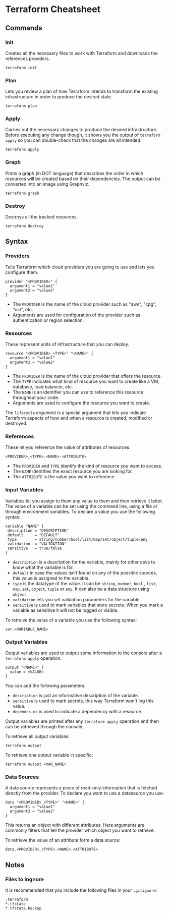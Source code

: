 Terraform Cheatsheet
====================

Commands
--------

### Init

Creates all the necessary files to work with Terraform and downloads the
references providers.

```shell
terraform init
```

### Plan

Lets you review a plan of how Terraform intends to transform the existing
infrastructure in order to produce the desired state.

```shell
terraform plan
```

### Apply

Carries out the necessary changes to produce the desired infrastructure. Before
executing any change though, it shows you the output of `terraform apply` so you
can double-check that the changes are all intended.

```shell
terraform apply
```

### Graph

Prints a graph (in DOT language) that describes the order in which resources
will be created based on their dependencies. The output can be converted into an
image using Graphviz.

```shell
terraform graph
```

### Destroy

Destroys all the tracked resources.

```shell
terraform destroy
```

Syntax
------

### Providers

Tells Terraform which cloud providers you are going to use and lets you
configure them.

```hcl
provider "<PROVIDER>" {
  argument1 = "value1"
  argument2 = "value2"
}
```

* The `PROVIDER` is the name of the cloud provider such as "aws", "cpg", "oci",
  etc.
* Arguments are used for configuration of the provider such as authentication or
  region selection.

### Resources

These represent units of infrastructure that you can deploy.

```hcl
resource "<PROVIDER>_<TYPE>" "<NAME>" {
  argument1 = "value1"
  argument2 = "value2"
}
```

* The `PROVIDER` is the name of the cloud provider that offers the resource.
* The `TYPE` indicates what kind of resource you want to create like a VM,
  database, load balancer, etc.
* The `NAME` is an identifier you can use to reference this resource throughout
  your code.
* Arguments are used to configure the resource you want to create.

The `lifecycle` argument is a special argument that lets you indicate Terraform
aspects of how and when a resource is created, modified or destroyed.

### References

These let you reference the value of attributes of resources.

```hcl
<PROVIDER>_<TYPE>.<NAME>.<ATTRIBUTE>
```

* The `PROVIDER` and `TYPE` identify the kind of resource you want to access.
* The `NAME` identifies the exact resource you are looking for.
* The `ATTRIBUTE` is the value you want to reference.

### Input Variables

Variables let you assign to them any value to them and then retrieve it latter.
The value of a variable can be set using the command line, using a file or
through environment variables.
To declare a value you use the following syntax:

 ```hcl
 variable "NAME" {
  description = "DESCRIPTION"
  default     = "DEFAULT"
  type        = string/number/bool/list/map/set/object/tuple/any
  validation  = "VALIDATION"
  sensitive   = true/false
}
 ```

* `description` is a description for the variable, mainly for other devs to know
  what the variable is for.
* `default` in case the values isn't found on any of the possible sources, this
  value is assigned to the variable.
* `type` is the datatype of the value. It can be `string`, `number`, `bool`
  , `list`, `map`, `set`, `object`, `tuple` or `any`. It can also be a data
  structure using `object`.
* `validation` lets you set validation parameters for the variable.
* `sensitive` is used to mark variables that store secrets. When you mark a
  variable as sensitive it will not be logged or visible.

To retreive the value of a variable you use the following syntax:

```hcl
var.<VARIABLE_NAME>
```

### Output Variables

Output variables are used to output some information to the console after
a `terraform apply` operation.

```hcl
output "<NAME>" {
  value = <VALUE>
}
```

You can add the following parameters:

* `description` is just an informative description of the variable.
* `sensitive` is used to mark secrets, this way Terraform won't log this value.
* `dependes_on` is used to indicate a dependency with a resource.

Output variables are printed after any `terraform apply` operation and then can
be retrieved through the console.

To retrieve all output variables:

```shell
terraform output
```

To retrieve one output variable in specific:

```shell
terraform output <VAR_NAME>
```

### Data Sources

A data source represents a piece of read-only information that is fetched
directly from the provider. To declare you want to use a datasource you use:

```hcl
data "<PROVIDER>_<TYPE>" "<NAME>" {
  argument1 = "value1"
  argument2 = "value2"
}
```

This returns an object with different attributes. Here arguments are commonly filters that tell the provider which object you want to retrieve.

To retrieve the value of an attribute form a data source:

```hcl
data.<PROVIDER>_<TYPE>.<NAME>.<ATTRIBUTE>
```

Notes
-----

### Files to ingnore

It is recommended that you include the following files in your `.gitignore`:

```.gitignore
.terraform
*.tfstate
*.tfstate.backup
```
